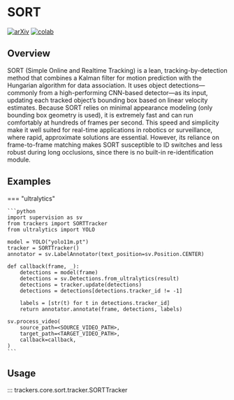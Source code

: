 # SORT

[![arXiv](https://img.shields.io/badge/arXiv-1602.00763-b31b1b.svg)](https://arxiv.org/abs/1602.00763)
[![colab](https://colab.research.google.com/assets/colab-badge.svg)](...)

## Overview

SORT (Simple Online and Realtime Tracking) is a lean, tracking-by-detection method that combines a Kalman filter for motion prediction with the Hungarian algorithm for data association. It uses object detections—commonly from a high-performing CNN-based detector—as its input, updating each tracked object’s bounding box based on linear velocity estimates. Because SORT relies on minimal appearance modeling (only bounding box geometry is used), it is extremely fast and can run comfortably at hundreds of frames per second. This speed and simplicity make it well suited for real-time applications in robotics or surveillance, where rapid, approximate solutions are essential. However, its reliance on frame-to-frame matching makes SORT susceptible to ID switches and less robust during long occlusions, since there is no built-in re-identification module.

## Examples

=== "ultralytics"

    ```python
    import supervision as sv
    from trackers import SORTTracker
    from ultralytics import YOLO
    
    model = YOLO("yolo11m.pt")
    tracker = SORTTracker()
    annotator = sv.LabelAnnotator(text_position=sv.Position.CENTER)

    def callback(frame, _):
        detections = model(frame)
        detections = sv.Detections.from_ultralytics(result)
        detections = tracker.update(detections)
        detections = detections[detections.tracker_id != -1]

        labels = [str(t) for t in detections.tracker_id]
        return annotator.annotate(frame, detections, labels)

    sv.process_video(
        source_path=<SOURCE_VIDEO_PATH>,
        target_path=<TARGET_VIDEO_PATH>,
        callback=callback,
    )
    ```

## Usage

::: trackers.core.sort.tracker.SORTTracker